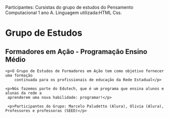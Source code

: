 Participantes:
Cursistas do grupo de estudos do Pensamento Computacional
 1 ano A.
Linguagem  utilizada:HTML Css.

<!DOCTYPE html>
<html>
<head>
    <meta charset='utf-8'>
    <meta http-equiv='X-UA-Compatible' content='IE=edge'>
    <title>Page Title</title>
    <meta name='viewport' content='width=device-width, initial-scale=1'>
    <link rel='stylesheet' type='text/css' media='screen' href='main.css'>
    <script src='main.js'></script>
</head>
<body>
    <h1>Grupo de Estudos</h1>
    <h2>Formadores em Ação - Programação Ensino Médio</h2>
    
    <p>O Grupo de Estudos de Formadores em Ação tem como objetivo fornecer uma formação 
        continuada para os profissionais de educação da Rede Estadual</p>

    <p>Nós fazemos parte do Edutech, que é um programa que ensina alunos e alunas da rede a
     aprenderem uma nova habilidade: programar!</p>

     <p>Participantes do Grupo: Marcelo Paludetto (Alura), Olivia (Alura), Professores e professoras (SEED)</p>


</body>
</html>


